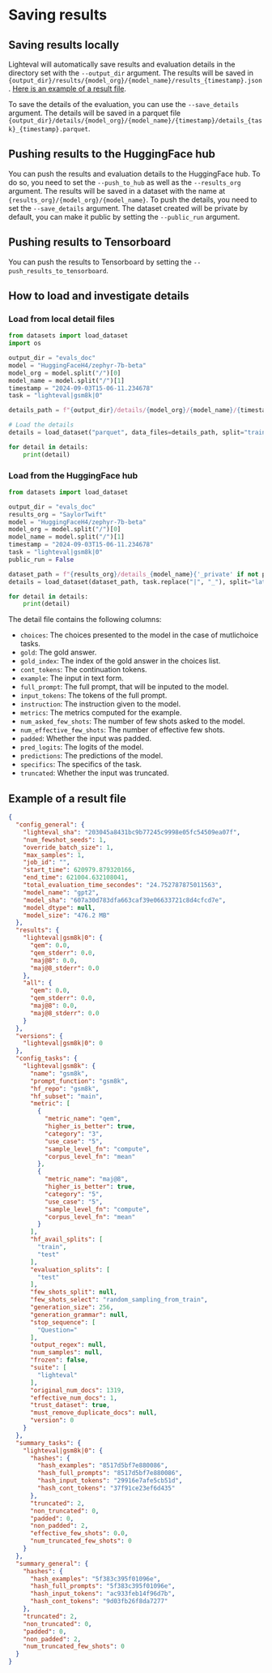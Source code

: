 # Saving results

## Saving results locally

Lighteval will automatically save results and evaluation details in the directory
set with the `--output_dir` argument. The results will be saved in
`{output_dir}/results/{model_org}/{model_name}/results_{timestamp}.json`.
[Here is an example of a result file](#example-of-a-result-file).

To save the details of the evaluation, you can use the `--save_details`
argument. The details will be saved in a parquet file
`{output_dir}/details/{model_org}/{model_name}/{timestamp}/details_{task}_{timestamp}.parquet`.

## Pushing results to the HuggingFace hub

You can push the results and evaluation details to the HuggingFace hub. To do
so, you need to set the `--push_to_hub` as well as the `--results_org`
argument. The results will be saved in a dataset with the name at
`{results_org}/{model_org}/{model_name}`. To push the details, you need to set
the `--save_details` argument.
The dataset created will be private by default, you can make it public by
setting the `--public_run` argument.


## Pushing results to Tensorboard

You can push the results to Tensorboard by setting the `--push_results_to_tensorboard`.


## How to load and investigate details

### Load from local detail files

```python
from datasets import load_dataset
import os

output_dir = "evals_doc"
model = "HuggingFaceH4/zephyr-7b-beta"
model_org = model.split("/")[0]
model_name = model.split("/")[1]
timestamp = "2024-09-03T15-06-11.234678"
task = "lighteval|gsm8k|0"

details_path = f"{output_dir}/details/{model_org}/{model_name}/{timestamp}/details_{task}_{timestamp}.parquet"

# Load the details
details = load_dataset("parquet", data_files=details_path, split="train")

for detail in details:
    print(detail)
```

### Load from the HuggingFace hub

```python
from datasets import load_dataset

output_dir = "evals_doc"
results_org = "SaylorTwift"
model = "HuggingFaceH4/zephyr-7b-beta"
model_org = model.split("/")[0]
model_name = model.split("/")[1]
timestamp = "2024-09-03T15-06-11.234678"
task = "lighteval|gsm8k|0"
public_run = False

dataset_path = f"{results_org}/details_{model_name}{'_private' if not public_run else ''}"
details = load_dataset(dataset_path, task.replace("|", "_"), split="latest")

for detail in details:
    print(detail)
```


The detail file contains the following columns:
- `choices`: The choices presented to the model in the case of mutlichoice tasks.
- `gold`: The gold answer.
- `gold_index`: The index of the gold answer in the choices list.
- `cont_tokens`: The continuation tokens.
- `example`: The input in text form.
- `full_prompt`: The full prompt, that will be inputed to the model.
- `input_tokens`: The tokens of the full prompt.
- `instruction`: The instruction given to the model.
- `metrics`: The metrics computed for the example.
- `num_asked_few_shots`: The number of few shots asked to the model.
- `num_effective_few_shots`: The number of effective few shots.
- `padded`: Whether the input was padded.
- `pred_logits`: The logits of the model.
- `predictions`: The predictions of the model.
- `specifics`: The specifics of the task.
- `truncated`: Whether the input was truncated.


## Example of a result file

```json
{
  "config_general": {
    "lighteval_sha": "203045a8431bc9b77245c9998e05fc54509ea07f",
    "num_fewshot_seeds": 1,
    "override_batch_size": 1,
    "max_samples": 1,
    "job_id": "",
    "start_time": 620979.879320166,
    "end_time": 621004.632108041,
    "total_evaluation_time_secondes": "24.752787875011563",
    "model_name": "gpt2",
    "model_sha": "607a30d783dfa663caf39e06633721c8d4cfcd7e",
    "model_dtype": null,
    "model_size": "476.2 MB"
  },
  "results": {
    "lighteval|gsm8k|0": {
      "qem": 0.0,
      "qem_stderr": 0.0,
      "maj@8": 0.0,
      "maj@8_stderr": 0.0
    },
    "all": {
      "qem": 0.0,
      "qem_stderr": 0.0,
      "maj@8": 0.0,
      "maj@8_stderr": 0.0
    }
  },
  "versions": {
    "lighteval|gsm8k|0": 0
  },
  "config_tasks": {
    "lighteval|gsm8k": {
      "name": "gsm8k",
      "prompt_function": "gsm8k",
      "hf_repo": "gsm8k",
      "hf_subset": "main",
      "metric": [
        {
          "metric_name": "qem",
          "higher_is_better": true,
          "category": "3",
          "use_case": "5",
          "sample_level_fn": "compute",
          "corpus_level_fn": "mean"
        },
        {
          "metric_name": "maj@8",
          "higher_is_better": true,
          "category": "5",
          "use_case": "5",
          "sample_level_fn": "compute",
          "corpus_level_fn": "mean"
        }
      ],
      "hf_avail_splits": [
        "train",
        "test"
      ],
      "evaluation_splits": [
        "test"
      ],
      "few_shots_split": null,
      "few_shots_select": "random_sampling_from_train",
      "generation_size": 256,
      "generation_grammar": null,
      "stop_sequence": [
        "Question="
      ],
      "output_regex": null,
      "num_samples": null,
      "frozen": false,
      "suite": [
        "lighteval"
      ],
      "original_num_docs": 1319,
      "effective_num_docs": 1,
      "trust_dataset": true,
      "must_remove_duplicate_docs": null,
      "version": 0
    }
  },
  "summary_tasks": {
    "lighteval|gsm8k|0": {
      "hashes": {
        "hash_examples": "8517d5bf7e880086",
        "hash_full_prompts": "8517d5bf7e880086",
        "hash_input_tokens": "29916e7afe5cb51d",
        "hash_cont_tokens": "37f91ce23ef6d435"
      },
      "truncated": 2,
      "non_truncated": 0,
      "padded": 0,
      "non_padded": 2,
      "effective_few_shots": 0.0,
      "num_truncated_few_shots": 0
    }
  },
  "summary_general": {
    "hashes": {
      "hash_examples": "5f383c395f01096e",
      "hash_full_prompts": "5f383c395f01096e",
      "hash_input_tokens": "ac933feb14f96d7b",
      "hash_cont_tokens": "9d03fb26f8da7277"
    },
    "truncated": 2,
    "non_truncated": 0,
    "padded": 0,
    "non_padded": 2,
    "num_truncated_few_shots": 0
  }
}
```
